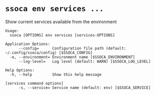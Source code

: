 # `ssoca env services ...`

Show current services available from the environment

    Usage:
      ssoca [OPTIONS] env services [services-OPTIONS]
    
    Application Options:
          --config=      Configuration file path (default: ~/.config/ssoca/config) [$SSOCA_CONFIG]
      -e, --environment= Environment name [$SSOCA_ENVIRONMENT]
          --log-level=   Log level (default: WARN) [$SSOCA_LOG_LEVEL]
    
    Help Options:
      -h, --help         Show this help message
    
    [services command options]
          -s, --service= Service name (default: env) [$SSOCA_SERVICE]
    
